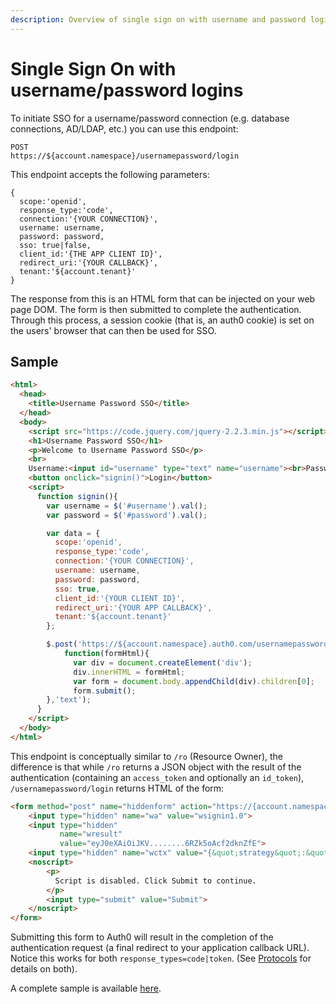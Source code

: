 ```yaml
---
description: Overview of single sign on with username and password logins.
---
```


# Single Sign On with username/password logins

To initiate SSO for a username/password connection (e.g. database connections, AD/LDAP, etc.) you can use this endpoint:

```
POST
https://${account.namespace}/usernamepassword/login
```

This endpoint accepts the following parameters:

```
{
  scope:'openid',
  response_type:'code',
  connection:'{YOUR CONNECTION}',
  username: username,
  password: password,
  sso: true|false,
  client_id:'{THE APP CLIENT ID}',
  redirect_uri:'{YOUR CALLBACK}',
  tenant:'${account.tenant}'
}
```

The response from this is an HTML form that can be injected on your web page DOM. The form is then submitted to complete the authentication. Through this process, a session cookie (that is, an auth0 cookie) is set on the users' browser that can then be used for SSO.

## Sample

```html
<html>
  <head>
    <title>Username Password SSO</title>
  </head>
  <body>
    <script src="https://code.jquery.com/jquery-2.2.3.min.js"></script>
    <h1>Username Password SSO</h1>
    <p>Welcome to Username Password SSO</p>
    <br>
    Username:<input id="username" type="text" name="username"><br>Password:<input id="password" type="text" name="password"><br>
    <button onclick="signin()">Login</button>
    <script>
      function signin(){
        var username = $('#username').val();
        var password = $('#password').val();

        var data = {
          scope:'openid',
          response_type:'code',
          connection:'{YOUR CONNECTION}',
          username: username,
          password: password,
          sso: true,
          client_id:'{YOUR CLIENT ID}',
          redirect_uri:'{YOUR APP CALLBACK}',
          tenant:'${account.tenant}'
        };

        $.post('https://${account.namespace}.auth0.com/usernamepassword/login', data, 
            function(formHtml){
              var div = document.createElement('div');
              div.innerHTML = formHtml;
              var form = document.body.appendChild(div).children[0];
              form.submit();
        },'text');
      }
    </script>
  </body>
</html>
```

This endpoint is conceptually similar to `/ro` (Resource Owner), the difference is that while `/ro` returns a JSON object with the result of the authentication (containing an `access_token` and optionally an `id_token`), `/usernamepassword/login` returns HTML of the form:

```html
<form method="post" name="hiddenform" action="https://{account.namespace}/login/callback">
    <input type="hidden" name="wa" value="wsignin1.0">
    <input type="hidden" 
           name="wresult" 
           value="eyJ0eXAiOiJKV........6RZk5oAcf2dknZfE">
    <input type="hidden" name="wctx" value="{&quot;strategy&quot;:&quot;auth0&quot;,&quot;auth0Client&quot;:&quot;&quot;,&quot;tenant&quot;:&quot;${account.tenant}&quot;,&quot;connection&quot;:&quot;YOUR_CONNECTION&quot;,&quot;client_id&quot;:&quot;YOUR_CLIENT_ID&quot;,&quot;response_type&quot;:&quot;code&quot;,&quot;scope&quot;:&quot;openid&quot;,&quot;redirect_uri&quot;:&quot;YOUR_CALLBACK&quot;,&quot;session_user&quot;:&quot;123456789&quot;}">
    <noscript>
        <p>
          Script is disabled. Click Submit to continue.
        </p>
        <input type="submit" value="Submit">
    </noscript>
</form>
```

Submitting this form to Auth0 will result in the completion of the authentication request (a final redirect to your application callback URL). Notice this works for both `response_types=code|token`. (See [Protocols](/protocols) for details on both).

A complete sample is available [here](https://github.com/auth0-samples/auth0-database-connection-custom-sso).
